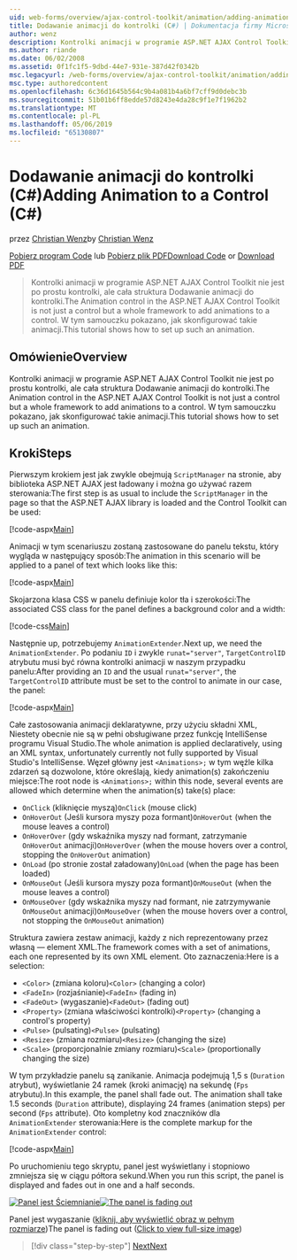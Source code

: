 ```yaml
---
uid: web-forms/overview/ajax-control-toolkit/animation/adding-animation-to-a-control-cs
title: Dodawanie animacji do kontrolki (C#) | Dokumentacja firmy Microsoft
author: wenz
description: Kontrolki animacji w programie ASP.NET AJAX Control Toolkit nie jest po prostu kontrolki, ale cała struktura Dodawanie animacji do kontrolki. Ten samouczek pokazuje, jak...
ms.author: riande
ms.date: 06/02/2008
ms.assetid: 0f1fc1f5-9dbd-44e7-931e-387d42f0342b
msc.legacyurl: /web-forms/overview/ajax-control-toolkit/animation/adding-animation-to-a-control-cs
msc.type: authoredcontent
ms.openlocfilehash: 6c36d1645b564c9b4a081b4a6bf7cff9d0debc3b
ms.sourcegitcommit: 51b01b6ff8edde57d8243e4da28c9f1e7f1962b2
ms.translationtype: MT
ms.contentlocale: pl-PL
ms.lasthandoff: 05/06/2019
ms.locfileid: "65130807"
---
```

# <a name="adding-animation-to-a-control-c"></a><span data-ttu-id="75c45-104">Dodawanie animacji do kontrolki (C#)</span><span class="sxs-lookup"><span data-stu-id="75c45-104">Adding Animation to a Control (C#)</span></span>

<span data-ttu-id="75c45-105">przez [Christian Wenz](https://github.com/wenz)</span><span class="sxs-lookup"><span data-stu-id="75c45-105">by [Christian Wenz](https://github.com/wenz)</span></span>

<span data-ttu-id="75c45-106">[Pobierz program Code](http://download.microsoft.com/download/f/9/a/f9a26acd-8df4-4484-8a18-199e4598f411/Animation1.cs.zip) lub [Pobierz plik PDF](http://download.microsoft.com/download/6/7/1/6718d452-ff89-4d3f-a90e-c74ec2d636a3/animation1CS.pdf)</span><span class="sxs-lookup"><span data-stu-id="75c45-106">[Download Code](http://download.microsoft.com/download/f/9/a/f9a26acd-8df4-4484-8a18-199e4598f411/Animation1.cs.zip) or [Download PDF](http://download.microsoft.com/download/6/7/1/6718d452-ff89-4d3f-a90e-c74ec2d636a3/animation1CS.pdf)</span></span>

> <span data-ttu-id="75c45-107">Kontrolki animacji w programie ASP.NET AJAX Control Toolkit nie jest po prostu kontrolki, ale cała struktura Dodawanie animacji do kontrolki.</span><span class="sxs-lookup"><span data-stu-id="75c45-107">The Animation control in the ASP.NET AJAX Control Toolkit is not just a control but a whole framework to add animations to a control.</span></span> <span data-ttu-id="75c45-108">W tym samouczku pokazano, jak skonfigurować takie animacji.</span><span class="sxs-lookup"><span data-stu-id="75c45-108">This tutorial shows how to set up such an animation.</span></span>

## <a name="overview"></a><span data-ttu-id="75c45-109">Omówienie</span><span class="sxs-lookup"><span data-stu-id="75c45-109">Overview</span></span>

<span data-ttu-id="75c45-110">Kontrolki animacji w programie ASP.NET AJAX Control Toolkit nie jest po prostu kontrolki, ale cała struktura Dodawanie animacji do kontrolki.</span><span class="sxs-lookup"><span data-stu-id="75c45-110">The Animation control in the ASP.NET AJAX Control Toolkit is not just a control but a whole framework to add animations to a control.</span></span> <span data-ttu-id="75c45-111">W tym samouczku pokazano, jak skonfigurować takie animacji.</span><span class="sxs-lookup"><span data-stu-id="75c45-111">This tutorial shows how to set up such an animation.</span></span>

## <a name="steps"></a><span data-ttu-id="75c45-112">Kroki</span><span class="sxs-lookup"><span data-stu-id="75c45-112">Steps</span></span>

<span data-ttu-id="75c45-113">Pierwszym krokiem jest jak zwykle obejmują `ScriptManager` na stronie, aby biblioteka ASP.NET AJAX jest ładowany i można go używać razem sterowania:</span><span class="sxs-lookup"><span data-stu-id="75c45-113">The first step is as usual to include the `ScriptManager` in the page so that the ASP.NET AJAX library is loaded and the Control Toolkit can be used:</span></span>

[!code-aspx[Main](adding-animation-to-a-control-cs/samples/sample1.aspx)]

<span data-ttu-id="75c45-114">Animacji w tym scenariuszu zostaną zastosowane do panelu tekstu, który wygląda w następujący sposób:</span><span class="sxs-lookup"><span data-stu-id="75c45-114">The animation in this scenario will be applied to a panel of text which looks like this:</span></span>

[!code-aspx[Main](adding-animation-to-a-control-cs/samples/sample2.aspx)]

<span data-ttu-id="75c45-115">Skojarzona klasa CSS w panelu definiuje kolor tła i szerokości:</span><span class="sxs-lookup"><span data-stu-id="75c45-115">The associated CSS class for the panel defines a background color and a width:</span></span>

[!code-css[Main](adding-animation-to-a-control-cs/samples/sample3.css)]

<span data-ttu-id="75c45-116">Następnie up, potrzebujemy `AnimationExtender`.</span><span class="sxs-lookup"><span data-stu-id="75c45-116">Next up, we need the `AnimationExtender`.</span></span> <span data-ttu-id="75c45-117">Po podaniu `ID` i zwykle `runat="server"`, `TargetControlID` atrybutu musi być równa kontrolki animacji w naszym przypadku panelu:</span><span class="sxs-lookup"><span data-stu-id="75c45-117">After providing an `ID` and the usual `runat="server"`, the `TargetControlID` attribute must be set to the control to animate in our case, the panel:</span></span>

[!code-aspx[Main](adding-animation-to-a-control-cs/samples/sample4.aspx)]

<span data-ttu-id="75c45-118">Całe zastosowania animacji deklaratywne, przy użyciu składni XML, Niestety obecnie nie są w pełni obsługiwane przez funkcję IntelliSense programu Visual Studio.</span><span class="sxs-lookup"><span data-stu-id="75c45-118">The whole animation is applied declaratively, using an XML syntax, unfortunately currently not fully supported by Visual Studio's IntelliSense.</span></span> <span data-ttu-id="75c45-119">Węzeł główny jest `<Animations>;` w tym węźle kilka zdarzeń są dozwolone, które określają, kiedy animation(s) zakończeniu miejsce:</span><span class="sxs-lookup"><span data-stu-id="75c45-119">The root node is `<Animations>;` within this node, several events are allowed which determine when the animation(s) take(s) place:</span></span>

- <span data-ttu-id="75c45-120">`OnClick` (kliknięcie myszą)</span><span class="sxs-lookup"><span data-stu-id="75c45-120">`OnClick` (mouse click)</span></span>
- <span data-ttu-id="75c45-121">`OnHoverOut` (Jeśli kursora myszy poza formant)</span><span class="sxs-lookup"><span data-stu-id="75c45-121">`OnHoverOut` (when the mouse leaves a control)</span></span>
- <span data-ttu-id="75c45-122">`OnHoverOver` (gdy wskaźnika myszy nad formant, zatrzymanie `OnHoverOut` animacji)</span><span class="sxs-lookup"><span data-stu-id="75c45-122">`OnHoverOver` (when the mouse hovers over a control, stopping the `OnHoverOut` animation)</span></span>
- <span data-ttu-id="75c45-123">`OnLoad` (po stronie został załadowany)</span><span class="sxs-lookup"><span data-stu-id="75c45-123">`OnLoad` (when the page has been loaded)</span></span>
- <span data-ttu-id="75c45-124">`OnMouseOut` (Jeśli kursora myszy poza formant)</span><span class="sxs-lookup"><span data-stu-id="75c45-124">`OnMouseOut` (when the mouse leaves a control)</span></span>
- <span data-ttu-id="75c45-125">`OnMouseOver` (gdy wskaźnika myszy nad formant, nie zatrzymywanie `OnMouseOut` animacji)</span><span class="sxs-lookup"><span data-stu-id="75c45-125">`OnMouseOver` (when the mouse hovers over a control, not stopping the `OnMouseOut` animation)</span></span>

<span data-ttu-id="75c45-126">Struktura zawiera zestaw animacji, każdy z nich reprezentowany przez własną — element XML.</span><span class="sxs-lookup"><span data-stu-id="75c45-126">The framework comes with a set of animations, each one represented by its own XML element.</span></span> <span data-ttu-id="75c45-127">Oto zaznaczenia:</span><span class="sxs-lookup"><span data-stu-id="75c45-127">Here is a selection:</span></span>

- <span data-ttu-id="75c45-128">`<Color>` (zmiana koloru)</span><span class="sxs-lookup"><span data-stu-id="75c45-128">`<Color>` (changing a color)</span></span>
- <span data-ttu-id="75c45-129">`<FadeIn>` (rozjaśnianie)</span><span class="sxs-lookup"><span data-stu-id="75c45-129">`<FadeIn>` (fading in)</span></span>
- <span data-ttu-id="75c45-130">`<FadeOut>` (wygaszanie)</span><span class="sxs-lookup"><span data-stu-id="75c45-130">`<FadeOut>` (fading out)</span></span>
- <span data-ttu-id="75c45-131">`<Property>` (zmiana właściwości kontrolki)</span><span class="sxs-lookup"><span data-stu-id="75c45-131">`<Property>` (changing a control's property)</span></span>
- <span data-ttu-id="75c45-132">`<Pulse>` (pulsating)</span><span class="sxs-lookup"><span data-stu-id="75c45-132">`<Pulse>` (pulsating)</span></span>
- <span data-ttu-id="75c45-133">`<Resize>` (zmiana rozmiaru)</span><span class="sxs-lookup"><span data-stu-id="75c45-133">`<Resize>` (changing the size)</span></span>
- <span data-ttu-id="75c45-134">`<Scale>` (proporcjonalnie zmiany rozmiaru)</span><span class="sxs-lookup"><span data-stu-id="75c45-134">`<Scale>` (proportionally changing the size)</span></span>

<span data-ttu-id="75c45-135">W tym przykładzie panelu są zanikanie. Animacja podejmują 1,5 s (`Duration` atrybut), wyświetlanie 24 ramek (kroki animację) na sekundę (`Fps` atrybutu).</span><span class="sxs-lookup"><span data-stu-id="75c45-135">In this example, the panel shall fade out. The animation shall take 1.5 seconds (`Duration` attribute), displaying 24 frames (animation steps) per second (`Fps` attribute).</span></span> <span data-ttu-id="75c45-136">Oto kompletny kod znaczników dla `AnimationExtender` sterowania:</span><span class="sxs-lookup"><span data-stu-id="75c45-136">Here is the complete markup for the `AnimationExtender` control:</span></span>

[!code-aspx[Main](adding-animation-to-a-control-cs/samples/sample5.aspx)]

<span data-ttu-id="75c45-137">Po uruchomieniu tego skryptu, panel jest wyświetlany i stopniowo zmniejsza się w ciągu półtora sekund.</span><span class="sxs-lookup"><span data-stu-id="75c45-137">When you run this script, the panel is displayed and fades out in one and a half seconds.</span></span>

<span data-ttu-id="75c45-138">[![Panel jest Ściemnianie](adding-animation-to-a-control-cs/_static/image2.png)](adding-animation-to-a-control-cs/_static/image1.png)</span><span class="sxs-lookup"><span data-stu-id="75c45-138">[![The panel is fading out](adding-animation-to-a-control-cs/_static/image2.png)](adding-animation-to-a-control-cs/_static/image1.png)</span></span>

<span data-ttu-id="75c45-139">Panel jest wygaszanie ([kliknij, aby wyświetlić obraz w pełnym rozmiarze](adding-animation-to-a-control-cs/_static/image3.png))</span><span class="sxs-lookup"><span data-stu-id="75c45-139">The panel is fading out ([Click to view full-size image](adding-animation-to-a-control-cs/_static/image3.png))</span></span>

> [!div class="step-by-step"]
> [<span data-ttu-id="75c45-140">Next</span><span class="sxs-lookup"><span data-stu-id="75c45-140">Next</span></span>](executing-several-animations-at-the-same-time-cs.md)
